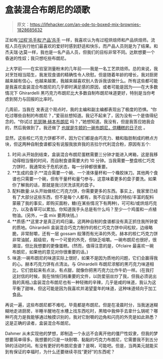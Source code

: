 # 盒装混合布朗尼的颂歌

> 原文：<https://lifehacker.com/an-ode-to-boxed-mix-brownies-1828685632>

正如有[‘过程’杀手和‘产品’杀手](https://people.howstuffworks.com/serial-killer1.htm) 一样，我喜欢认为有过程烘焙师和产品烘焙师。流程人员在执行他们最喜欢的爱好时感到舒适和快乐，而产品人员则是为了结果。和杰夫瑞·达莫一样，我也是一名产品人员，但我们的目标非常不同。达默想要一个昏迷的性奴；我只想吃些布朗尼。



上大学前——在实验室测量粉末的几年前——我是一名工艺烘焙师。总的来说，我对烹饪相当陌生，我发现食谱的精确性令人欣慰。但是随着年龄的增长，我对厨房越来越有信心，也越来越累，我越来越喜欢别人告诉我该做什么。所有这些都可能是我喜欢盒装混合布朗尼的几乎即时满足感的原因，或者可能是因为——在大多数情况下 Ghirardelli 黑巧克力布朗尼比大多数自制布朗尼味道更好，特别是当你考虑到努力与回报的比率时。

几周前，当我在 发表这个观点时，我的主编和副主编都表现出了极度的恐惧。“你吃过哪些自制的布朗尼？，”爱丽丝想知道。我记不起来了，因为没有一个是值得纪念的。“你试过 [凯瑟琳·赫本布朗尼](http://www.pbs.org/food/the-history-kitchen/katharine-hepburn-brownie-recipe/) 吗？，”她想知道。我没有，但是我答应她我会的，然后我做到了。我还做了 [也就是牛顿的一碗布朗尼，供糟糕的日子吃](https://skillet.lifehacker.com/these-one-bowl-cocoa-brownies-are-the-perfect-fix-for-b-1819284560) 。

显然，这些核仁巧克力饼都不坏，因为它们都是由巧克力、糖和脂肪制成的糕点方块，但这两种自制食谱都没有说服我放弃我的吉拉尔代利混合粉，原因有五个:

1.  时间:从开始到结束，盒装混合布朗尼蛋糕需要三分钟才能进入烤箱，这是我移动得相当慢的时间，而自制食谱需要大约 10 分钟。当我需要一整盘核仁巧克力饼时，我通常处于危机状态，每一分钟都很重要。
2.  **生成的盘子:**混合需要一个碗、一个液体量杯和一个橡胶抹刀。其他两个食谱也只需要一个碗，但有干量杯和量勺参与，这意味着更多的盘子要洗。如果你了解我的话，那就是我讨厌洗该死的盘子。
3.  配料数量:从头开始做核仁巧克力饼，你需要更多的东西。事实上，我家里已经有了大部分这些东西，但不是每个人都有，我不应该让我的特权/丰富的配料蒙蔽了我的事实，即购买面粉，糖(在某些情况下有两种)，可可和/或烘焙巧克力，以及香草可以累加。你知道我手头总是有什么吗？至少一个鸡蛋和一点植物油。(另外，一盒 mix 要两块钱。)
4.  **质感:**这里才是真正的鸡归巢。这两种自制的食谱都没有真正抓住我所钟爱的质地。Ghirardelli 盒装混合巧克力制作的核仁巧克力饼中间松软，边缘略脆，非常耐嚼，还有一层 gossam 般薄而有光泽的外壳。赫本的核仁巧克力饼非常油腻，超级软，有一个可爱的外壳，但缺乏咀嚼。一碗布朗尼也很好，很潮湿，但比我想要的更像蛋糕。(然而，值得注意的是，Ofclaire 最喜欢一碗布朗尼，如果他的意见对你很重要的话。)
5.  味道:一碗布朗尼的味道实际上很好，如果不是因为质地的问题，它们会赢得我的心。赫本巧克力饼有点清淡。与 Ghirardelli 布朗尼浓郁的黑巧克力味道相比，它们尝起来有点淡，有点甜，就像你把黑巧克力比作牛奶一样。(在我打这封信的时候，我在悄悄归档重要的文件，以防爱丽丝炒了我，但我必须说出我的真相。)盒装混合布朗尼也有一种轻微的辛辣，几乎是咸的味道，我认为这平衡了甜味，但这可能是因为我喜欢并渴望童年的味道，这种味道倾向于加工食品。

再说一遍，这些布朗尼都不难吃。毕竟都是布朗尼。但是在凌晨时分，当我迷迷糊糊地走进厨房，半睡半醒地在水槽上找东西吃时，黑暗中我伸手去拿什么锅呢？哪种巧克力是我能够通过触摸识别的，我对它耐嚼的边角和闪亮的外壳是如此熟悉？这是正确的读者，盒装混合布朗尼。

Dahmer 从未实现他的梦想，即制造一个永远不会离开他的僵尸性奴隶，但我的梦想要简单得多。我想要的只是一块耐嚼、黏黏的巧克力布朗尼，它需要我不到五分钟的活动时间。有没有更好的布朗尼食谱？是啊，可能吧。但是，当两美元就能买到有保证的幸福时，为什么还要继续寻找“更好”的东西呢？